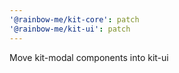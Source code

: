 ```yaml
---
'@rainbow-me/kit-core': patch
'@rainbow-me/kit-ui': patch
---
```


Move kit-modal components into kit-ui
